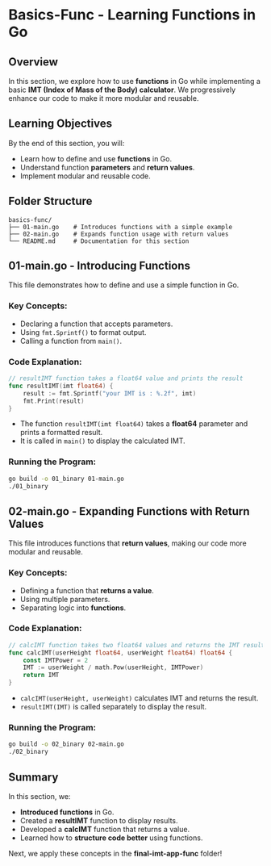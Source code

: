 # Basics-Func - Learning Functions in Go

## Overview
In this section, we explore how to use **functions** in Go while implementing a basic **IMT (Index of Mass of the Body) calculator**. We progressively enhance our code to make it more modular and reusable.

## Learning Objectives
By the end of this section, you will:
- Learn how to define and use **functions** in Go.
- Understand function **parameters** and **return values**.
- Implement modular and reusable code.

## Folder Structure
```
basics-func/
├── 01-main.go    # Introduces functions with a simple example
├── 02-main.go    # Expands function usage with return values
└── README.md     # Documentation for this section
```

## 01-main.go - Introducing Functions
This file demonstrates how to define and use a simple function in Go.

### Key Concepts:
- Declaring a function that accepts parameters.
- Using `fmt.Sprintf()` to format output.
- Calling a function from `main()`.

### Code Explanation:
```go
// resultIMT function takes a float64 value and prints the result
func resultIMT(imt float64) {
    result := fmt.Sprintf("your IMT is : %.2f", imt)
    fmt.Print(result)
}
```
- The function `resultIMT(imt float64)` takes a **float64** parameter and prints a formatted result.
- It is called in `main()` to display the calculated IMT.

### Running the Program:
```sh
go build -o 01_binary 01-main.go
./01_binary
```

## 02-main.go - Expanding Functions with Return Values
This file introduces functions that **return values**, making our code more modular and reusable.

### Key Concepts:
- Defining a function that **returns a value**.
- Using multiple parameters.
- Separating logic into **functions**.

### Code Explanation:
```go
// calcIMT function takes two float64 values and returns the IMT result
func calcIMT(userHeight float64, userWeight float64) float64 {
    const IMTPower = 2
    IMT := userWeight / math.Pow(userHeight, IMTPower)
    return IMT
}
```
- `calcIMT(userHeight, userWeight)` calculates IMT and returns the result.
- `resultIMT(IMT)` is called separately to display the result.

### Running the Program:
```sh
go build -o 02_binary 02-main.go
./02_binary
```

## Summary
In this section, we:
- **Introduced functions** in Go.
- Created a **resultIMT** function to display results.
- Developed a **calcIMT** function that returns a value.
- Learned how to **structure code better** using functions.

Next, we apply these concepts in the **final-imt-app-func** folder!